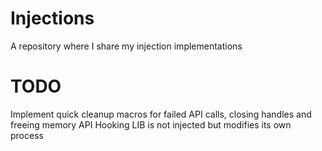 # Injections
A repository where I share my injection implementations 

# TODO
Implement quick cleanup macros for failed API calls, closing handles and freeing memory
API Hooking LIB is not injected but modifies its own process
